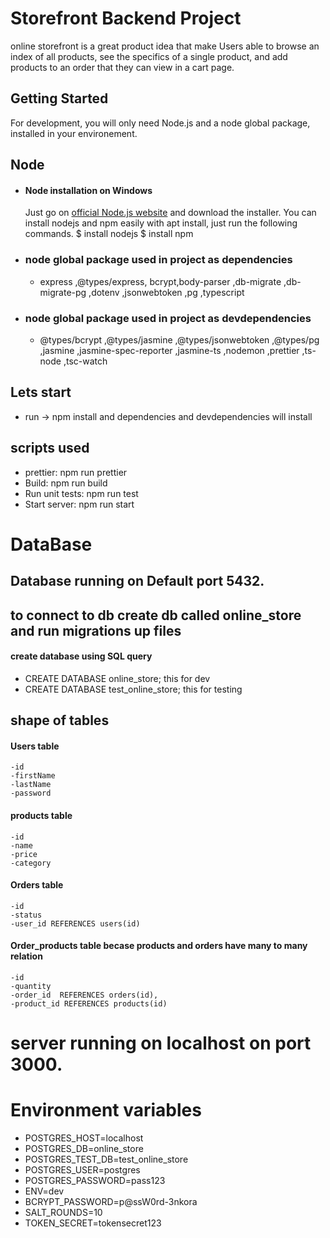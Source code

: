 # Storefront Backend Project

online storefront is a great product idea that make Users able to browse an index of all products, see the specifics of a single product, and add products to an order that they can view in a cart page.

## Getting Started

For development, you will only need Node.js and a node global package, installed in your environement.

## Node

- #### Node installation on Windows
  Just go on [official Node.js website](https://nodejs.org/) and download the installer.
  You can install nodejs and npm easily with apt install, just run the following commands.
  $ install nodejs
  $ install npm
- ### node global package used in project as dependencies
  - express ,@types/express, bcrypt,body-parser ,db-migrate ,db-migrate-pg ,dotenv ,jsonwebtoken ,pg ,typescript
- ### node global package used in project as devdependencies
  - @types/bcrypt ,@types/jasmine ,@types/jsonwebtoken ,@types/pg ,jasmine ,jasmine-spec-reporter ,jasmine-ts ,nodemon ,prettier ,ts-node ,tsc-watch

## Lets start

- run -> npm install and dependencies and devdependencies will install

## scripts used

- prettier: npm run prettier
- Build: npm run build
- Run unit tests: npm run test
- Start server: npm run start

# DataBase

## Database running on Default port 5432.
## to connect to db create db called online_store and run migrations up files
#### create database using SQL query 
- CREATE DATABASE  online_store;  this for dev 
- CREATE DATABASE test_online_store; this for testing

## shape of tables

#### Users table

    -id
    -firstName
    -lastName
    -password

#### products table

    -id
    -name
    -price
    -category

#### Orders table

    -id
    -status
    -user_id REFERENCES users(id)

#### Order_products table becase products and orders have many to many relation

    -id
    -quantity
    -order_id  REFERENCES orders(id),
    -product_id REFERENCES products(id)

# server running on localhost on port 3000.

# Environment variables

- POSTGRES_HOST=localhost
- POSTGRES_DB=online_store
- POSTGRES_TEST_DB=test_online_store
- POSTGRES_USER=postgres
- POSTGRES_PASSWORD=pass123
- ENV=dev
- BCRYPT_PASSWORD=p@ssW0rd-3nkora
- SALT_ROUNDS=10
- TOKEN_SECRET=tokensecret123
